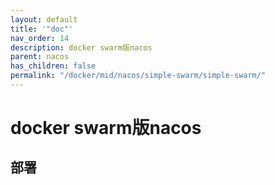 ```yaml
---
layout: default
title: '"doc"'
nav_order: 14
description: docker swarm版nacos
parent: nacos
has_children: false
permalink: "/docker/mid/nacos/simple-swarm/simple-swarm/"
---
```


# docker swarm版nacos

## 部署

```shell

```

